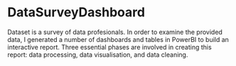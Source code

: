 # DataSurveyDashboard
Dataset is a survey of data profesionals. In order to examine the provided data, I generated a number of dashboards and tables in PowerBI to build an interactive report.  Three essential phases are involved in creating this report: data processing, data visualisation, and data cleaning. 
